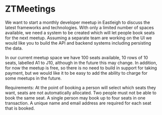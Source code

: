 # ZTMeetings

We want to start a monthly developer meetup in Eastleigh to discuss the latest frameworks and technologies. With only a limited number of spaces available, we need a system to be created which will let people book seats for the next meetup. Assuming a separate team are working on the UI we would like you to build the API and backend systems including persisting the data.

In our current meetup space we have 100 seats available, 10 rows of 10 seats, labelled A1 to J10, although in the future this may change. In addition, for now the meetup is free, so there is no need to build in support for taking payment, but we would like it to be easy to add the ability to charge for some meetups in the future.

Requirements: At the point of booking a person will select which seats they want, seats are not automatically allocated. Two people must not be able to book the same seat. A single person may book up to four seats in one transaction. A unique name and email address are required for each seat that is booked.
